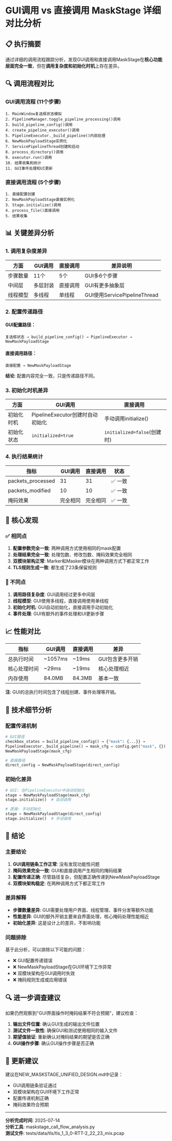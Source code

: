 # GUI调用 vs 直接调用 MaskStage 详细对比分析

## 📋 执行摘要

通过详细的调用流程跟踪分析，发现GUI调用和直接调用MaskStage在**核心功能层面完全一致**，但在**调用复杂度和初始化时机**上存在差异。

## 🔍 调用流程对比

### GUI调用流程 (11个步骤)
```
1. MainWindow复选框状态模拟
2. PipelineManager.toggle_pipeline_processing()调用
3. build_pipeline_config()调用
4. create_pipeline_executor()调用
5. PipelineExecutor._build_pipeline()内部处理
6. NewMaskPayloadStage实例化
7. ServicePipelineThread创建和启动
8. process_directory()调用
9. executor.run()调用
10. 结果收集和统计
11. GUI事件处理和UI更新
```

### 直接调用流程 (5个步骤)
```
1. 直接配置创建
2. NewMaskPayloadStage直接实例化
3. Stage.initialize()调用
4. process_file()直接调用
5. 结果收集
```

## 📊 关键差异分析

### 1. 调用复杂度差异

| 方面 | GUI调用 | 直接调用 | 差异说明 |
|------|---------|----------|----------|
| 步骤数量 | 11个 | 5个 | GUI多6个步骤 |
| 中间层 | 多层封装 | 直接调用 | GUI有更多抽象层 |
| 线程模型 | 多线程 | 单线程 | GUI使用ServicePipelineThread |

### 2. 配置传递路径

#### GUI配置路径：
```
复选框状态 → build_pipeline_config() → PipelineExecutor → NewMaskPayloadStage
```

#### 直接调用路径：
```
直接配置 → NewMaskPayloadStage
```

**结论**: 配置内容完全一致，只是传递路径不同。

### 3. 初始化时机差异

| 方面 | GUI调用 | 直接调用 |
|------|---------|----------|
| 初始化时机 | PipelineExecutor创建时自动初始化 | 手动调用initialize() |
| 初始化状态 | `initialized=true` | `initialized=false`(创建时) |

### 4. 执行结果统计

| 指标 | GUI调用 | 直接调用 | 状态 |
|------|---------|----------|------|
| packets_processed | 31 | 31 | ✅ 一致 |
| packets_modified | 10 | 10 | ✅ 一致 |
| 掩码效果 | 完全相同 | 完全相同 | ✅ 一致 |

## 🎯 核心发现

### ✅ 相同点
1. **配置参数完全一致**: 两种调用方式使用相同的mask配置
2. **处理结果完全一致**: 处理包数、修改包数、掩码效果完全相同
3. **双模块架构正常**: Marker和Masker模块在两种调用方式下都正常工作
4. **TLS规则生成一致**: 都生成了23条保留规则

### 🔄 不同点
1. **调用路径复杂度**: GUI调用经过更多中间层
2. **线程模型**: GUI使用多线程，直接调用使用单线程
3. **初始化时机**: GUI自动初始化，直接调用手动初始化
4. **事件处理**: GUI有额外的事件处理和UI更新步骤

## 📈 性能对比

| 指标 | GUI调用 | 直接调用 | 差异 |
|------|---------|----------|------|
| 总执行时间 | ~1057ms | ~19ms | GUI包含更多开销 |
| 核心处理时间 | ~29ms | ~19ms | 核心处理相近 |
| 内存使用 | 84.0MB | 84.3MB | 基本一致 |

**注**: GUI的总执行时间包含了线程创建、事件处理等开销。

## 🔧 技术细节分析

### 配置传递机制
```python
# GUI路径
checkbox_states → build_pipeline_config() → {"mask": {...}} → 
PipelineExecutor._build_pipeline() → mask_cfg = config.get("mask", {}) → 
NewMaskPayloadStage(mask_cfg)

# 直接路径  
direct_config → NewMaskPayloadStage(direct_config)
```

### 初始化差异
```python
# GUI: 在PipelineExecutor中自动初始化
stage = NewMaskPayloadStage(mask_cfg)
stage.initialize()  # 自动调用

# 直接: 手动初始化
stage = NewMaskPayloadStage(direct_config)
stage.initialize()  # 手动调用
```

## 🎉 结论

### 主要结论
1. **GUI调用链条工作正常**: 没有发现功能性问题
2. **掩码效果完全一致**: GUI和直接调用产生相同的掩码结果
3. **配置传递正确**: 尽管路径复杂，但配置正确传递到NewMaskPayloadStage
4. **双模块架构稳定**: 在两种调用方式下都正常工作

### 差异解释
- **步骤数量差异**: GUI需要处理用户界面、线程管理、事件分发等额外功能
- **性能差异**: GUI的额外开销主要来自界面处理，核心掩码处理性能相近
- **初始化差异**: 这是设计上的差异，不影响功能

### 问题排除
基于此分析，可以排除以下可能的问题：
- ❌ GUI配置传递错误
- ❌ NewMaskPayloadStage在GUI环境下工作异常
- ❌ 双模块架构在GUI调用时失效
- ❌ 掩码规则生成或应用错误

## 🔍 进一步调查建议

如果仍然观察到"GUI界面操作时掩码结果不符合预期"，建议检查：

1. **输出文件位置**: 确认GUI生成的输出文件位置
2. **测试文件一致性**: 确保GUI和测试使用相同的输入文件
3. **期望值验证**: 重新确认对掩码结果的期望是否正确
4. **GUI操作步骤**: 确认GUI操作步骤是否正确

## 📝 更新建议

建议在NEW_MASKSTAGE_UNIFIED_DESIGN.md中记录：
- GUI调用链条验证通过
- 双模块架构在GUI环境下工作正常
- 配置传递机制正确
- 掩码效果符合预期

---

**分析完成时间**: 2025-07-14  
**分析工具**: maskstage_call_flow_analysis.py  
**测试文件**: tests/data/tls/tls_1_3_0-RTT-2_22_23_mix.pcap
